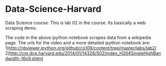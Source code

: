 # Data-Science-Harvard
Data Science course:
This is lab 02 in the course. Its basically a web scraping demo.

The code in the above ipython notebook scrapes data from a wikipedia page. The urls for the video and a more detailed ipython notebook are:
1)http://nbviewer.ipython.org/github/cs109/content/tree/master/labs/lab2/
2)http://cm.dce.harvard.edu/2014/01/14328/S02/index_H264SingleHighBandwidth-16x9.shtml


